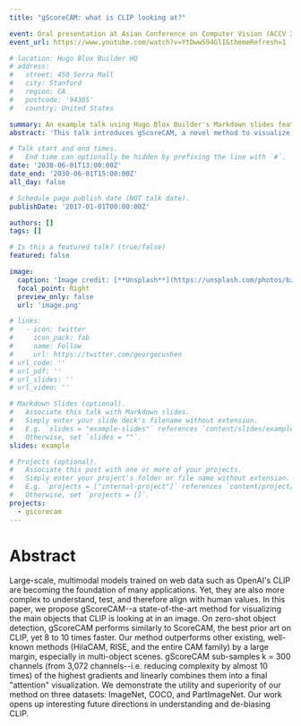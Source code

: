 ```yaml
---
title: "gScoreCAM: what is CLIP looking at?"

event: Oral presentation at Asian Conference on Computer Vision (ACCV 2022)
event_url: https://www.youtube.com/watch?v=YtDwwS94GlI&themeRefresh=1

# location: Hugo Blox Builder HQ
# address:
#   street: 450 Serra Mall
#   city: Stanford
#   region: CA
#   postcode: '94305'
#   country: United States

summary: An example talk using Hugo Blox Builder's Markdown slides feature.
abstract: 'This talk introduces gScoreCAM, a novel method to visualize the attention of CLIP. gScoreCAM is a gradient-based method that generates class activation maps for CLIP. We demonstrate that gScoreCAM can provide interpretable visualizations of CLIP's attention, which can help users understand what CLIP is looking at.'

# Talk start and end times.
#   End time can optionally be hidden by prefixing the line with `#`.
date: '2030-06-01T13:00:00Z'
date_end: '2030-06-01T15:00:00Z'
all_day: false

# Schedule page publish date (NOT talk date).
publishDate: '2017-01-01T00:00:00Z'

authors: []
tags: []

# Is this a featured talk? (true/false)
featured: false

image:
  caption: 'Image credit: [**Unsplash**](https://unsplash.com/photos/bzdhc5b3Bxs)'
  focal_point: Right
  preview_only: false
  url: 'image.png'

# links:
#   - icon: twitter
#     icon_pack: fab
#     name: Follow
#     url: https://twitter.com/georgecushen
# url_code: ''
# url_pdf: ''
# url_slides: ''
# url_video: ''

# Markdown Slides (optional).
#   Associate this talk with Markdown slides.
#   Simply enter your slide deck's filename without extension.
#   E.g. `slides = "example-slides"` references `content/slides/example-slides.md`.
#   Otherwise, set `slides = ""`.
slides: example

# Projects (optional).
#   Associate this post with one or more of your projects.
#   Simply enter your project's folder or file name without extension.
#   E.g. `projects = ["internal-project"]` references `content/project/deep-learning/index.md`.
#   Otherwise, set `projects = []`.
projects:
  - gscorecam
---
```


# Abstract
Large-scale, multimodal models trained on web data such as OpenAI's CLIP are becoming the foundation of many applications. Yet, they are also more complex to understand, test, and therefore align with human values. In this paper, we propose gScoreCAM--a state-of-the-art method for visualizing the main objects that CLIP is looking at in an image. On zero-shot object detection, gScoreCAM performs similarly to ScoreCAM, the best prior art on CLIP, yet 8 to 10 times faster. Our method outperforms other existing, well-known methods (HilaCAM, RISE, and the entire CAM family) by a large margin, especially in multi-object scenes. gScoreCAM sub-samples k = 300 channels (from 3,072 channels--i.e. reducing complexity by almost 10 times) of the highest gradients and linearly combines them into a final "attention" visualization. We demonstrate the utility and superiority of our method on three datasets: ImageNet, COCO, and PartImageNet. Our work opens up interesting future directions in understanding and de-biasing CLIP.